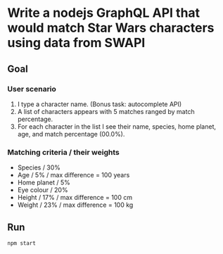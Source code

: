 # Write a nodejs GraphQL API that would match Star Wars characters using data from SWAPI

## Goal

### User scenario

1. I type a character name.
   (Bonus task: autocomplete API)
2. A list of characters appears with 5 matches ranged by match percentage.
3. For each character in the list I see their name, species, home planet, age, and match percentage (00.0%).

### Matching criteria / their weights

- Species / 30%
- Age / 5% / max difference = 100 years
- Home planet / 5%
- Eye colour / 20%
- Height / 17% / max difference = 100 cm
- Weight / 23% / max difference = 100 kg

## Run

`npm start`
